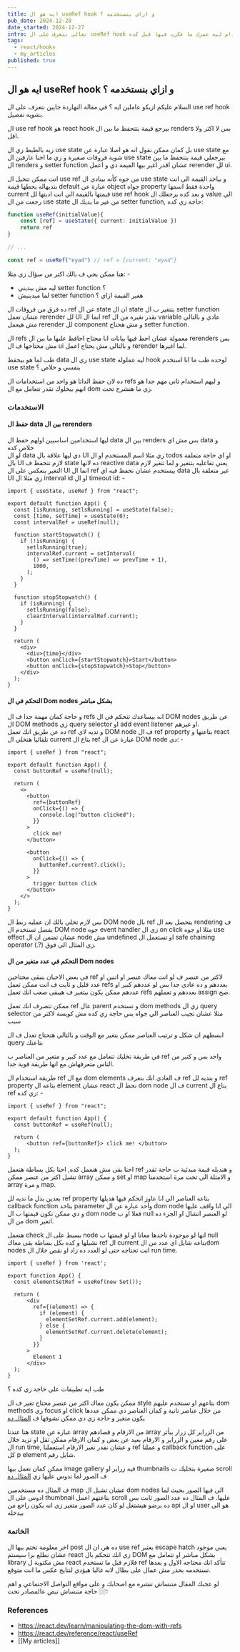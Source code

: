 ```yaml
---
title: ايه هو ال useRef hook و ازاي بنستخدمه ؟
pub_date: 2024-12-28
date_started: 2024-12-27
intro: تعالى نتعرف على ال useRef hook و نشوف طرق استخدام ليه عمرك ما فكرت فيها قبل كده
tags:
  - react/hooks
  - my_articles
published: true
---
```


## ايه هو ال useRef hook و ازاي بنستخدمه ؟

السلام عليكم ازيكو عاملين ايه ؟ في مقالة النهاردة جايين نتعرف على ال use ref hook بشوية تفصيل.

ال use ref hook هو react hook بيرجع قيمة بتتحفظ ما بين ال renders بس لا اكثر ولا اقل.

زيه بالظبط زي ال use state بل كمان ممكن نقول انه هو اصلا عبارة عن use state مع شوية فروقات صغيرة و زي ما احنا عارفين ال use state بيرجعلي قيمة بتتحفظ ما بين ال renders و setter function عشان اقدر اغير بيها القيمة دي و اعمل rerender لل ui.

انت ممكن تتخيل ال use ref من جوه كأنه بينادي ال use state و بياخد القيمة الي انت بتديهاله يحطها قيمة default عبارة عن object جواه property واحدة فقط اسمها current قيمتها بالقيمة الي انت اديتها لل use ref hook و بعد كده يرجعلك ال value الي رجعت من ال use state من غير ما يديك ال setter function, حاجة زي كده:

```ts 
function useRef(initialValue){
	const [ref] = useState({ current: initialValue })
	return ref
}

// ...

const ref = useRef("eyad") // ref = {current: "eyad"}
```

هنا ممكن يجي ف بالك اكتر من سؤال زي مثلا: -  

- ليه مش بيديني setter function ؟  
- لما ميدينيش setter function هغير القيمة ازاي ؟  

ده فرق من فروقات ال ref عن ال state ان ال state بتتغير ب ال setter function عشان تعمل rerender لل UI انما ال ref نقدر نغيره من ال variable عادي و بالتالي مش هيعمل rerender لل component و مش هحتاج setter function.

ال refs معمولة عشان احط فيها بيانات انا محتاج احافظ عليها ما بين ال rerenders بس مش محتاجها ف ال ui و بالتالي مش بحتاج اعمل rerender لما اغيرها.

طب لما هو بيحفظ data زي ال use state ليه عملوله hook لوحده طب ما انا استخدم use state بنفسي و خلاص ؟  

ده لان حفظ الداتا هو واحد من استخدامات ال refs و ليهم استخدام تاني مهم جدا هو انهم بيخلوك تقدر تتعامل مع ال dom زي ما هنشرح تحت.

### الاستخدمات

#### حفظ ال data بين ال rerenders

ليها استخدامين اساسيين اولهم حفظ ال data بين ال renders بس مش اي data و خلاص كده  
لو ال data دي ليها علاقة بال UI زي مثلا اسم المستخدم او ال todos او اي حاجة متعلقة بال UI لازم تتحفظ ف state ده لانها reactive data يعني تفاعليه بتتغير و لما تتغير لازم التغير ينعكس على ال UI انما ال ref بيستخدم عشان نحفظ فيه اي data غير متعلقة بال UI زي مثلا ال interval id او ال timeout id: -

```tsx showLineNumbers {11-14}
import { useState, useRef } from "react";

export default function App() {
  const [isRunning, setlsRunning] = useState(false);
  const [time, setTime] = useState(0);
  const intervalRef = useRef(null);

  function startStopwatch() {
    if (!isRunning) {
      setlsRunning(true);
      intervalRef.current = setInterval(
        () => setTime((prevTime) => prevTime + 1),
        1000,
      );
    }
  }

  function stopStopwatch() {
    if (isRunning) {
      setlsRunning(false);
      clearInterval(intervalRef.current);
    }
  }

  return (
    <div>
      <div>{time}</div>
      <button onClick={startStopwatch}>Start</button>
      <button onClick={stopStopwatch}>Stop</button>
    </div>
  );
}

```

#### التحكم في ال Dom nodes بشكل مباشر

و حاجة كمان مهمة جدا ف ال refs انه بيساعدك تتحكم في ال DOM nodes عن طريق ال DOM methods زي query selector او add event listener او غيرهم.  
ده عن طريق انك تعمل ref و تديه لاي DOM node ف ال ref property بتاعتها و react تلقائيا هتخلي ال current بتاع ال ref عبارة عن ال DOM node دي: -

``` tsx showLineNumbers {19}
import { useRef } from "react";

export default function App() {
  const buttonRef = useRef(null);

  return (
    <>
      <button
        ref={buttonRef}
        onClick={() => {
          console.log("button clicked");
        }}
      >
        click me!
      </button>
      
      <button
        onClick={() => {
          buttonRef.current?.click();
        }}
      >
        trigger button click
      </button>
    </>
  );
}
```

بس لازم تخلي بالك ان عمليه ربط ال DOM node بال ref بتحصل بعد ال rendering ف يفضل تستخدم ال DOM node جوه event handler زي ال on click مثلا او جوه use effect عشان تضمن ان ال node مش undefined او تستعمل ال safe chaining operator (.?) زي المثال الي فوق.

#### التحكم في عدد متغير من ال Dom nodes

في بعض الاحيان بنبقى محتاجين ref لاكتر من عنصر ف لو انت معاك عنصر او اتنين او عدد قليل و ثابت ف انت ممكن تعمل refs بعددهم و ده عادي جدا بس لو عددهم كبير او عددهم ممكن يكون بيتغير ف هيبقى صعب انك تعمل refs بعددهم و تعملهم assign صح.  

ممكن تتصرف انك تعمل ref عال parent و تستخدم dom methods زي ال query selector مثلا عشان تجيب العناصر الي جواه بس حاجة زي كده مش كويسة لاكتر من سبب

ابسطهم ان شكل و ترتيب العناصر ممكن يتغير مع الوقت و بالتالي هتحتاج تعدل ف ال query بتاعتك  

في طريقة تخليك تتعامل مع عدد كبير و متغير من العناصر ب ref واحد بس و كتير من الناس متعرفهاش مع انها طريقة قوية جدا.  

طريقة استخدام ال ref مع ال dom elements ف العادي انك بتعرف ref و بتديه لل ref property بتاعه ال element عشان react تحط ال dom node ف ال current بتاع ال ref زي كده: -

```tsx hl:7
import { useRef } from "react";

export default function App() {
  const buttonRef = useRef(null);

  return (
	  <button ref={buttonRef}> click me! </button>
  );
}
```

احنا بقى مش هنعمل كده, احنا بكل بساطة هنعمل ref و هنديله قيمة مبدئية ب حاجة تقدر تشيل اكتر من عنصر ممكن array و ممكن set او map و الامثلة الي تحت مرة استخدمنا array و مرة map.

بعدين بدل ما نديه لل ref property بتاعه العناصر الي انا عاوز اتحكم فيها هديلها callback function بتاخد parameter واحد عبارة عن ال dom node الي انا واقف عليها و دي ممكن تكون قيمتها ب ال dom node فعلا او ب null لو العنصر اتشال او الجزء ده من ال dom اتغير.

هنعمل check بسيط على ال node انها لو موجودة ناخدها معانا او لو قيمتها ب null نشيلها و كده بكل بساطة بقى معاك ref ال current بتاعه شايل اي عدد من الdom nodes انت تحتاجه حتى لو العدد ده زاد او نقص خلال ال run time.

```tsx
import { useRef } from 'react';

export function App() {
  const elementSetRef = useRef(new Set());

  return (
      <div
        ref={(element) => {
          if (element) {
            elementSetRef.current.add(element);
          } else {
            elementSetRef.current.delete(element);
          }
        }}
      >
        Element 1
      </div>
  );
}
```

طب ايه تطبيقات على حاجة زي كده ؟  

ممكن يكون معاك اكتر من عنصر محتاج تغير ف ال style بتاعهم او تستخدم عليهم dom methods زي focus او click من خلال عناصر تانية و كمان العناصر دي ممكن عددها يكون متغير و حاجة زي دي ممكن تشوفها ف [المثال ده](https://codesandbox.io/p/sandbox/use-ref-callback-example-shmvxh?file=%2Fsrc%2Findex.js)

هنا عندنا state عبارة عن array من الارقام و قصادهم array من الزراير كل زرار بيأثر على رقم معين و الزراير و الارقام بعيد عن بعض و كمان الارقام ممكن تقل او تزيد خلال ال run time, و عشان نقدر نغير الارقام استعملنا ref و عملنا callback function على كل p element شايل رقم.

ممكن كمان تعمل بيها image gallery فيه زراير او thumbnails صغيرة بتخليك ت scroll ف الصور لما تدوس عليها زي [المثال ده](https://codesandbox.io/p/sandbox/use-ref-callback-example-2-8kqsng)

ف المثال ده مستخدمين map عشان تشيل ال dom nodes الي فيها الصور بحيث لما ادوس على ال thumbnail بتاعتهم اعمل scroll عليها. ف المثال ده عدد الصور ثابت بس ده برضو هيشتغل لو كان عدد الصور متغير زي انه يكون راجع من api او ال user هو الي بيدخله

### الخاتمة

اخر معلومة نختم بيها ال post ده هي ان ال use ref يعتبر escape hatch يعني موجود عشان نطلع برا سيستم react زي انك تتحكم بال DOM بشكل مباشر او تتعامل مع library مش مكتوبة ل react فلازم قبل ما تستخدم ref تتأكد انك محتاجه الاول و بعدها تستخدمه بحذر مش عمال على بطال لانه غالبا هيؤدي لنتايج عكس ما انت متوقع.

لو عجبك المقال متنساش تنشره مع اصحابك و على مواقع التواصل الاجتماعي و اهم حاجة متنساش تبص عالمصادر تحت 👇🏼

### References

- https://react.dev/learn/manipulating-the-dom-with-refs
- https://react.dev/reference/react/useRef
- [[My articles]]
